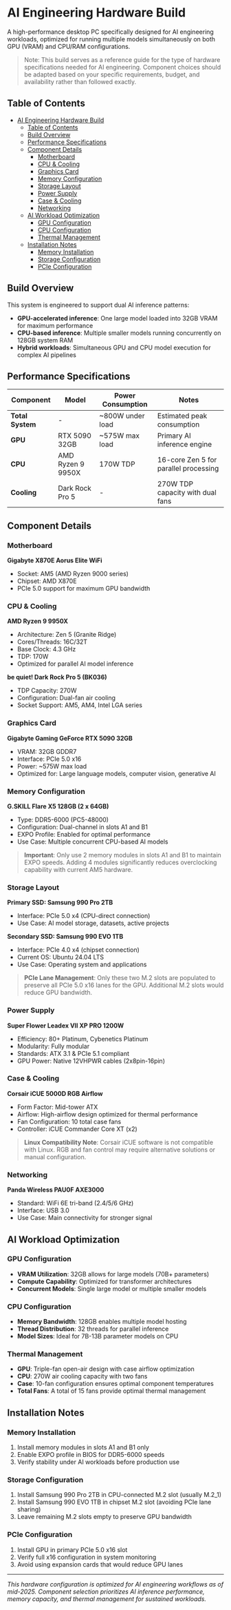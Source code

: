 # AI Engineering Hardware Build

A high-performance desktop PC specifically designed for AI engineering workloads, optimized for running multiple models simultaneously on both GPU (VRAM) and CPU/RAM configurations.
> Note: This build serves as a reference guide for the type of hardware specifications needed for AI engineering. Component choices should be adapted based on your specific requirements, budget, and availability rather than followed exactly.

## Table of Contents

- [AI Engineering Hardware Build](#ai-engineering-hardware-build)
  - [Table of Contents](#table-of-contents)
  - [Build Overview](#build-overview)
  - [Performance Specifications](#performance-specifications)
  - [Component Details](#component-details)
    - [Motherboard](#motherboard)
    - [CPU \& Cooling](#cpu--cooling)
    - [Graphics Card](#graphics-card)
    - [Memory Configuration](#memory-configuration)
    - [Storage Layout](#storage-layout)
    - [Power Supply](#power-supply)
    - [Case \& Cooling](#case--cooling)
    - [Networking](#networking)
  - [AI Workload Optimization](#ai-workload-optimization)
    - [GPU Configuration](#gpu-configuration)
    - [CPU Configuration](#cpu-configuration)
    - [Thermal Management](#thermal-management)
  - [Installation Notes](#installation-notes)
    - [Memory Installation](#memory-installation)
    - [Storage Configuration](#storage-configuration)
    - [PCIe Configuration](#pcie-configuration)

## Build Overview

This system is engineered to support dual AI inference patterns:
- **GPU-accelerated inference**: One large model loaded into 32GB VRAM for maximum performance
- **CPU-based inference**: Multiple smaller models running concurrently on 128GB system RAM
- **Hybrid workloads**: Simultaneous GPU and CPU model execution for complex AI pipelines

## Performance Specifications

| Component | Model | Power Consumption | Notes |
|-----------|-------|------------------|-------|
| **Total System** | - | ~800W under load | Estimated peak consumption |
| **GPU** | RTX 5090 32GB | ~575W max load | Primary AI inference engine |
| **CPU** | AMD Ryzen 9 9950X | 170W TDP | 16-core Zen 5 for parallel processing |
| **Cooling** | Dark Rock Pro 5 | - | 270W TDP capacity with dual fans |

## Component Details

### Motherboard
**Gigabyte X870E Aorus Elite WiFi**
- Socket: AM5 (AMD Ryzen 9000 series)
- Chipset: AMD X870E
- PCIe 5.0 support for maximum GPU bandwidth

### CPU & Cooling
**AMD Ryzen 9 9950X**
- Architecture: Zen 5 (Granite Ridge)
- Cores/Threads: 16C/32T
- Base Clock: 4.3 GHz
- TDP: 170W
- Optimized for parallel AI model inference

**be quiet! Dark Rock Pro 5 (BK036)**
- TDP Capacity: 270W
- Configuration: Dual-fan air cooling
- Socket Support: AM5, AM4, Intel LGA series

### Graphics Card
**Gigabyte Gaming GeForce RTX 5090 32GB**
- VRAM: 32GB GDDR7
- Interface: PCIe 5.0 x16
- Power: ~575W max load
- Optimized for: Large language models, computer vision, generative AI

### Memory Configuration
**G.SKILL Flare X5 128GB (2 x 64GB)**
- Type: DDR5-6000 (PC5-48000)
- Configuration: Dual-channel in slots A1 and B1
- EXPO Profile: Enabled for optimal performance
- Use Case: Multiple concurrent CPU-based AI models

> **Important**: Only use 2 memory modules in slots A1 and B1 to maintain EXPO speeds. Adding 4 modules significantly reduces overclocking capability with current AM5 hardware.

### Storage Layout
**Primary SSD: Samsung 990 Pro 2TB**
- Interface: PCIe 5.0 x4 (CPU-direct connection)
- Use Case: AI model storage, datasets, active projects

**Secondary SSD: Samsung 990 EVO 1TB**
- Interface: PCIe 4.0 x4 (chipset connection)
- Current OS: Ubuntu 24.04 LTS
- Use Case: Operating system and applications

> **PCIe Lane Management**: Only these two M.2 slots are populated to preserve all PCIe 5.0 x16 lanes for the GPU. Additional M.2 slots would reduce GPU bandwidth.

### Power Supply
**Super Flower Leadex VII XP PRO 1200W**
- Efficiency: 80+ Platinum, Cybenetics Platinum
- Modularity: Fully modular
- Standards: ATX 3.1 & PCIe 5.1 compliant
- GPU Power: Native 12VHPWR cables (2x8pin-16pin)

### Case & Cooling
**Corsair iCUE 5000D RGB Airflow**
- Form Factor: Mid-tower ATX
- Airflow: High-airflow design optimized for thermal performance
- Fan Configuration: 10 total case fans
- Controller: iCUE Commander Core XT (x2)

> **Linux Compatibility Note**: Corsair iCUE software is not compatible with Linux. RGB and fan control may require alternative solutions or manual configuration.

### Networking
**Panda Wireless PAU0F AXE3000**
- Standard: WiFi 6E tri-band (2.4/5/6 GHz)
- Interface: USB 3.0
- Use Case: Main connectivity for stronger signal

## AI Workload Optimization

### GPU Configuration
- **VRAM Utilization**: 32GB allows for large models (70B+ parameters)
- **Compute Capability**: Optimized for transformer architectures
- **Concurrent Models**: Single large model or multiple smaller models

### CPU Configuration
- **Memory Bandwidth**: 128GB enables multiple model hosting
- **Thread Distribution**: 32 threads for parallel inference
- **Model Sizes**: Ideal for 7B-13B parameter models on CPU

### Thermal Management
- **GPU**: Triple-fan open-air design with case airflow optimization
- **CPU**: 270W air cooling capacity with two fans
- **Case**: 10-fan configuration ensures optimal component temperatures
- **Total Fans**: A total of 15 fans provide optimal thermal management

## Installation Notes

### Memory Installation
1. Install memory modules in slots A1 and B1 only
2. Enable EXPO profile in BIOS for DDR5-6000 speeds
3. Verify stability under AI workloads before production use

### Storage Configuration
1. Install Samsung 990 Pro 2TB in CPU-connected M.2 slot (usually M.2_1)
2. Install Samsung 990 EVO 1TB in chipset M.2 slot (avoiding PCIe lane sharing)
3. Leave remaining M.2 slots empty to preserve GPU bandwidth

### PCIe Configuration
1. Install GPU in primary PCIe 5.0 x16 slot
2. Verify full x16 configuration in system monitoring
3. Avoid using expansion cards that would reduce GPU lanes
---

*This hardware configuration is optimized for AI engineering workflows as of mid-2025. Component selection prioritizes AI inference performance, memory capacity, and thermal management for sustained workloads.*